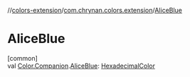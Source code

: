 //[colors-extension](../../index.md)/[com.chrynan.colors.extension](index.md)/[AliceBlue](-alice-blue.md)

# AliceBlue

[common]\
val [Color.Companion](../../../colors-core/colors-core/com.chrynan.colors/-color/-companion/index.md).[AliceBlue](-alice-blue.md): [HexadecimalColor](../../../colors-core/colors-core/com.chrynan.colors/-hexadecimal-color/index.md)
